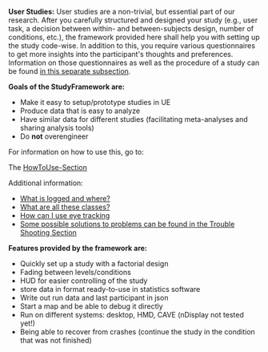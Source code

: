 **User Studies:**
User studies are a non-trivial, but essential part of our research. After you carefully structured and designed your study (e.g., user task, a decision between within- and between-subjects design, number of conditions, etc.), the framework provided here shall help you with setting up the study code-wise. In addition to this, you require various questionnaires to get more insights into the participant's thoughts and preferences. Information on those questionnaires as well as the procedure of a study can be found [in this separate subsection](StudyProcedure).

**Goals of the StudyFramework are:**
* Make it easy to setup/prototype studies in UE
* Produce data that is easy to analyze
* Have similar data for different studies (facilitating meta-analyses and sharing analysis tools)
* Do **not** overengineer

For information on how to use this, go to:

The [HowToUse-Section](HowToUse)

Additional information:
- [What is logged and where?](Logging)
- [What are all these classes?](Architecture)
- [How can I use eye tracking](EyeTracking)
- [Some possible solutions to problems can be found in the Trouble Shooting Section](Trouble-Shooting)

**Features provided by the framework are:**
* Quickly set up a study with a factorial design
* Fading between levels/conditions
* HUD for easier controlling of the study
* store data in format ready-to-use in statistics software
* Write out run data and last participant in json
* Start a map and be able to debug it directly
* Run on different systems: desktop, HMD, CAVE (nDisplay not tested yet!)
* Being able to recover from crashes (continue the study in the condition that was not finished)
